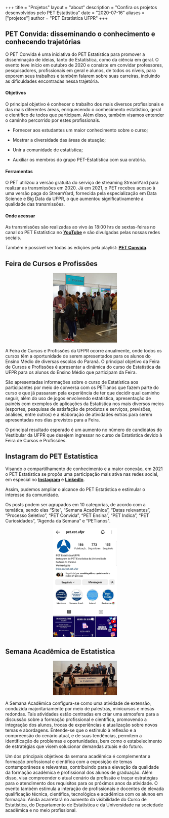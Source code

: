 +++
title = "Projetos"
layout = "about"
description = "Confira os projetos desenvolvidos pelo PET Estatística"
date = "2020-07-16"
aliases = ["projetos"]
author = "PET Estatística UFPR"
+++

## PET Convida: disseminando o conhecimento e conhecendo trajetórias

O PET Convida é uma iniciativa do PET Estatística para promover a disseminação de ideias, tanto de Estatística, como da ciência em geral. O evento teve início em outubro de 2020 e consiste em convidar professores, pesquisadores, profissionais em geral e alunos, de todos os níveis, para exporem seus trabalhos e também falarem sobre suas carreiras, incluindo as dificuldades encontradas nessa trajetória. 

#### Objetivos

O principal objetivo é conhecer o trabalho dos mais diversos profissionais e das mais diferentes áreas, enriquecendo o conhecimento estatístico, geral e científico de todos que participam. Além disso, também visamos entender o caminho percorrido por estes profissionais.

- Fornecer aos estudantes um maior conhecimento sobre o curso;

- Mostrar a diversidade das áreas de atuação;

- Unir a comunidade de estatística;

- Auxiliar os membros do grupo PET-Estatística com sua oratória.

#### Ferramentas

O PET utilizou a versão gratuita do serviço de streaming StreamYard para realizar as transmissões em 2020. Já em 2021, o PET recebeu acesso à uma versão paga do StreamYard, fornecida pela especialização em Data Science e Big Data da UFPR, o que aumentou significativamente a qualidade das transmissões. 


#### Onde acessar

As transmissões são realizadas ao vivo às 18:00 hrs de sextas-feiras no canal do PET Estatística no [**YouTube**](https://www.youtube.com/petestatisticaufpr) e são divulgadas pelas nossas redes sociais.

Também é possível ver todas as edições pela playlist: 
[**PET Convida**](https://youtube.com/playlist?list=PLyQM-JPBi0xygjVNBLb-6DYMlG9s1bPwt).

## Feira de Cursos e Profissões

<center>
<img src="Feira.jpg" alt="" width="40%"/>
</center>

A Feira de Cursos e Profissões da UFPR ocorre anualmente, onde todos os cursos têm a oportunidade de serem apresentados para os alunos do Ensino Médio de diversas escolas do Paraná. O principal objetivo da Feira de Cursos e Profissões é apresentar a dinâmica do curso de Estatística da UFPR para os alunos do Ensino Médio que participam da Feira.

São apresentadas informações sobre o curso de Estatística aos participantes por meio de conversa com os PETianos que fazem parte do curso e que já passaram pela experiência de ter que decidir qual caminho seguir, além do uso de jogos envolvendo estatística, apresentação de painéis com exemplos de aplicações da Estatística nos mais diversos meios (esportes, pesquisas de satisfação de produtos e serviços, previsões, análises, entre outros) e a elaboração de atividades extras para serem apresentadas nos dias previstos para a Feira.

O principal resultado esperado é um aumento no número de candidatos do Vestibular da UFPR que desejem ingressar no curso de Estatística devido à Feira de Cursos e Profissões.

## Instagram do PET Estatística 

Visando o compartilhamento de conhecimento e a maior conexão, em 2021 o PET Estatística se propôs uma participação mais ativa nas redes social, em especial no [**Instagram**](https://www.instagram.com/pet.est.ufpr/) e [**LinkedIn**](https://www.linkedin.com/company/pet-estatistica-ufpr/).  

Assim, pudemos ampliar o alcance do PET Estatística e estimular o interesse da comunidade. 

Os posts podem ser agrupados em 10 categorias, de acordo com a temática, sendo elas “Site”, “Semana Acadêmica”, “Datas relevantes”, “Processo Seletivo”, “PET Convida”, “PET Ensina”, “PET Indica”, “PET Curiosidades”, “Agenda da Semana” e “PETianos".

<center>
<img src="Insta_PET.jpeg" alt="" width="40%"/>
</center>

## Semana Acadêmica de Estatistíca

<center>
<img src="Semana_academica2.jpeg" alt="" width="40%"/>
</center>

A Semana Acadêmica configura-se como uma atividade de extensão, conduzida majoritariamente por meio de palestras, minicursos e mesas redondas. Tais atividades estão centradas em criar uma atmosfera para a discussão sobre a formação profissional e científica, promovendo a integração dos alunos, trocas de experiências e atualização sobre novos temas e abordagens. Entende-se que o estímulo à reflexão e a compreensão do cenário atual, e de suas tendências, permitem a identificação de problemas e oportunidades, bem como o estabelecimento de estratégias que visem solucionar demandas atuais e do futuro.

Um dos principais objetivos da semana acadêmica é complementar a formação profissional e científica com a exposição de temas contemporâneos e relevantes, contribuindo para a elevação da qualidade da formação acadêmica e profissional dos alunos de graduação. Além disso, visa compreender o atual cenário da profissão e traçar estratégias para o atendimento dos requisitos para os próximos anos da atividade. O evento também estimula a interação de profissionais e docentes de elevada qualificação técnica, científica, tecnológica e acadêmica com os alunos em formação. Ainda acarretará no aumento da visibilidade do Curso de Estatística, do Departamento de Estatística e da
Universidade na sociedade acadêmica e no meio profissional.

